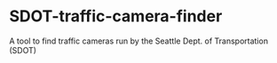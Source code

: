 # SDOT-traffic-camera-finder
A tool to find traffic cameras run by the Seattle Dept. of Transportation (SDOT)
